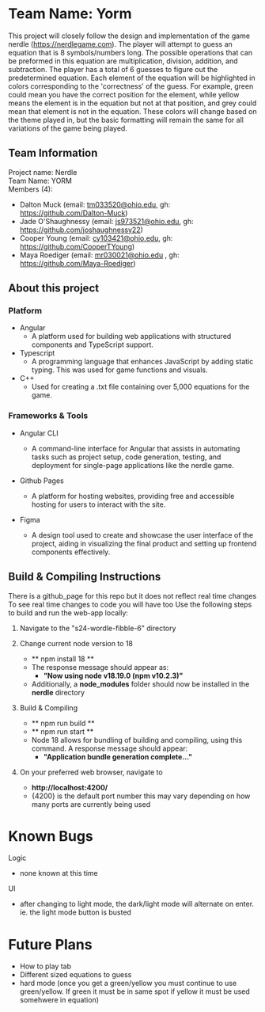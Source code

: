 # Team Name: Yorm

This project will closely follow the design and implementation of the game nerdle (https://nerdlegame.com). The player will attempt to guess an equation that is 8 symbols/numbers long. The possible operations that can be preformed in this equation are multiplication, division, addition, and subtraction. The player has a total of 6 guesses to figure out the predetermined equation. Each element of the equation will be highlighted in colors corresponding to the 'correctness' of the guess. For example, green could mean you have the correct position for the element, while yellow means the element is in the equation but not at that position, and grey could mean that element is not in the equation. These colors will change based on the theme played in, but the basic formatting will remain the same for all variations of the game being played. 

## Team Information

Project name: Nerdle  
Team Name: YORM   
Members (4):  
- Dalton Muck (email: tm033520@ohio.edu, gh: https://github.com/Dalton-Muck)
- Jade O'Shaughnessy (email: js973521@ohio.edu, gh: https://github.com/joshaughnessy22)
- Cooper Young (email: cy103421@ohio.edu, gh: https://github.com/CooperTYoung)
- Maya Roediger (email: mr030021@ohio.edu  , gh: https://github.com/Maya-Roediger)
  
## About this project


### Platform

- Angular
    - A platform used for building web applications with structured components and TypeScript support.
- Typescript
    - A programming language that enhances JavaScript by adding static typing. This was used for game functions and visuals. 
- C++
    - Used for creating a .txt file containing over 5,000 equations for the game.


### Frameworks & Tools


- Angular CLI
    - A command-line interface for Angular that assists in automating tasks such as project setup, code generation, testing, and deployment for single-page applications like the nerdle game.

- Github Pages
    - A platform for hosting websites, providing free and accessible hosting for users to interact with the site.

- Figma
    - A design tool used to create and showcase the user interface of the project, aiding in visualizing the final product and setting up frontend components effectively.

## Build & Compiling Instructions

There is a github_page for this repo but it does not reflect real time changes
To see real time changes to code you will have too
Use the following steps to build and run the web-app locally:

1. Navigate to the "s24-wordle-fibble-6" directory

2.  Change current node version to 18
    - ** npm install 18 **
    - The response message should appear as: 
        - **"Now using node v18.19.0 (npm v10.2.3)"**
    - Additionally, a **node_modules** folder should now be installed in the **nerdle** directory

3. Build & Compiling
    - ** npm run build **
    - ** npm run start **
    - Node 18 allows for bundling of building and compiling, using this command. A response message should appear: 
        - **"Application bundle generation complete..."**
        
4. On your preferred web browser, navigate to 
    - **http://localhost:4200/**
    - {4200} is the default port number this may vary depending on how many ports are currently being used

# Known Bugs

Logic
- none known at this time
  
UI
- after changing to light mode, the dark/light mode will alternate on enter. 
    ie. the light mode button is busted

# Future Plans

- How to play tab
- Different sized equations to guess
- hard mode (once you get a green/yellow you must continue to use green/yellow. If green it must be in same spot if yellow it must be used somehwere in equation)


